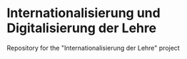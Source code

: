 # Internationalisierung und Digitalisierung der Lehre
Repository for the "Internationalisierung der Lehre" project
